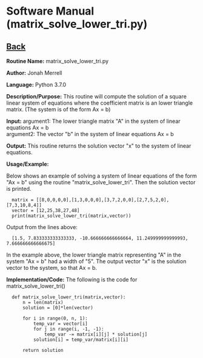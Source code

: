 # Software Manual (matrix_solve_lower_tri.py)

## [Back](../softwaremanual)

**Routine Name:**           matrix_solve_lower_tri.py

**Author:** Jonah Merrell

**Language:** Python 3.7.0

**Description/Purpose:** This routine will compute the solution of a square linear system of equations where the
 coefficient matrix is an lower triangle matrix. (The system is of the form Ax = b)

**Input:** argument1: The lower triangle matrix "A" in the system of linear equations Ax = b<br>
		   argument2: The vector "b" in the system of linear equations Ax = b

**Output:** This routine returns the solution vector "x" to the system of linear equations.

**Usage/Example:**

Below shows an example of solving a system of linear equations of the form "Ax = b" using the routine "matrix_solve_lower_tri".
 Then the solution vector is printed. 

      matrix = [[8,0,0,0,0],[1,3,0,0,0],[3,7,2,0,0],[2,7,5,2,0],[7,3,10,8,4]]
      vector = [12,25,38,27,48]
      print(matrix_solve_lower_tri(matrix,vector))

Output from the lines above:

      [1.5, 7.833333333333333, -10.666666666666664, 11.249999999999993, 7.666666666666675]

In the example above, the lower triangle matrix representing "A" in the system "Ax = b" had a width of "5". The output vector "x"
 is the solution vector to the system, so that Ax = b.

**Implementation/Code:** The following is the code for matrix_solve_lower_tri()
      
      def matrix_solve_lower_tri(matrix,vector):
          n = len(matrix)
          solution = [0]*len(vector)
      
          for i in range(0, n, 1):
              temp_var = vector[i]
              for j in range(i, -1, -1):
                  temp_var -= matrix[i][j] * solution[j]
              solution[i] = temp_var/matrix[i][i]
      
          return solution
